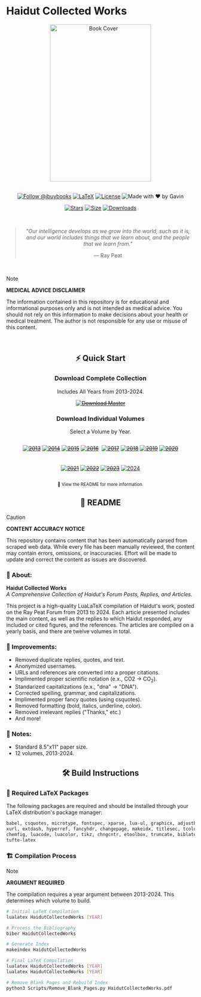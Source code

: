 # Haidut Collected Works

<div align="center">
  <img src="https://github.com/user-attachments/assets/e8f5439b-ad76-40a4-a1ae-ef0d9057e287" width="270" height="420" alt="Book Cover">
  
  <br>
  <br>

  [![Follow @ibuybooks](https://img.shields.io/badge/Follow%20%40ibuybooks-000000?logo=X&logoColor=white&style=for-the-badge)](https://x.com/ibuybooks)
  [![LaTeX](https://img.shields.io/badge/LaTeX-008080?style=for-the-badge&logo=latex&logoColor=white)](#)
  [![License](https://img.shields.io/badge/Free%20for%20Non--Commercial%20Use-007bff?style=for-the-badge&logo=github&logoColor=white&labelColor=282828&color=007bff)](#)
  ![Made with ❤️ by Gavin](https://img.shields.io/badge/Made_with_❤️_by-Gavin-red?style=for-the-badge)
      
  [![Stars](https://img.shields.io/github/stars/ibuybooks/haidut-collected-works?style=for-the-badge&color=2F323A)](https://github.com/ibuybooks/haidut-collected-works/stargazers)
  [![Size](https://img.shields.io/github/repo-size/ibuybooks/haidut-collected-works?style=for-the-badge&color=2F323A)](https://github.com/ibuybooks/haidut-collected-works)
  [![Downloads](https://img.shields.io/github/downloads/ibuybooks/haidut-collected-works/total?style=for-the-badge&color=2F323A)](https://github.com/ibuybooks/haidut-collected-works/releases)

  <br>

  >*"Our intelligence develops as we grow into the world, such as it is, and our world includes things that we learn about, and the people that we learn from."*
  >
  > — Ray Peat
</div>

<br>

>[!NOTE]
> **MEDICAL ADVICE DISCLAIMER**
> 
> The information contained in this repository is for educational and informational purposes only and is not intended as medical advice. You should not rely on this information to make decisions about your health or medical treatment. The author is not responsible for any use or misuse of this content.

<br>

<div align="center">
  <h2>⚡ Quick Start</h2>
  <h3>Download Complete Collection</h3>
  <p>Includes All Years from 2013-2024.</p>
  
  ~~[![Download Master][Master-Badge]][Master-Link]~~

  [Master-Badge]: https://img.shields.io/badge/📚_Download_Master_Collection-6b7280?style=for-the-badge&logo=github&logoColor=white&labelColor=4b5563
  [Master-Link]: #
  
  <h3>Download Individual Volumes</h3>
  <p>Select a Volume by Year.</p>
  
  <div style="display: flex; flex-wrap: wrap; justify-content: center; gap: 8px; max-width: 800px; margin: 0 auto;">
    
  ~~[![2013][2013-Badge]][2013-Link]~~
  ~~[![2014][2014-Badge]][2014-Link]~~
  ~~[![2015][2015-Badge]][2015-Link]~~
  ~~[![2016][2016-Badge]][2016-Link]~~
  
  ~~[![2017][2017-Badge]][2017-Link]~~
  ~~[![2018][2018-Badge]][2018-Link]~~
  ~~[![2019][2019-Badge]][2019-Link]~~
  ~~[![2020][2020-Badge]][2020-Link]~~
  
  ~~[![2021][2021-Badge]][2021-Link]~~
  ~~[![2022][2022-Badge]][2022-Link]~~
  ~~[![2023][2023-Badge]][2023-Link]~~
  [![2024][2024-Badge]][2024-Link]
  
  </div>

  [2013-Badge]: https://img.shields.io/badge/2013-6b7280?style=for-the-badge&logo=document&logoColor=white
  [2013-Link]: #
  [2014-Badge]: https://img.shields.io/badge/2014-6b7280?style=for-the-badge&logo=document&logoColor=white
  [2014-Link]: #
  [2015-Badge]: https://img.shields.io/badge/2015-6b7280?style=for-the-badge&logo=document&logoColor=white
  [2015-Link]: #
  [2016-Badge]: https://img.shields.io/badge/2016-6b7280?style=for-the-badge&logo=document&logoColor=white
  [2016-Link]: #
  [2017-Badge]: https://img.shields.io/badge/2017-6b7280?style=for-the-badge&logo=document&logoColor=white
  [2017-Link]: #
  [2018-Badge]: https://img.shields.io/badge/2018-6b7280?style=for-the-badge&logo=document&logoColor=white
  [2018-Link]: #
  [2019-Badge]: https://img.shields.io/badge/2019-6b7280?style=for-the-badge&logo=document&logoColor=white
  [2019-Link]: #
  [2020-Badge]: https://img.shields.io/badge/2020-6b7280?style=for-the-badge&logo=document&logoColor=white
  [2020-Link]: #
  [2021-Badge]: https://img.shields.io/badge/2021-6b7280?style=for-the-badge&logo=document&logoColor=white
  [2021-Link]: #
  [2022-Badge]: https://img.shields.io/badge/2022-6b7280?style=for-the-badge&logo=document&logoColor=white
  [2022-Link]: #
  [2023-Badge]: https://img.shields.io/badge/2023-6b7280?style=for-the-badge&logo=document&logoColor=white
  [2023-Link]: #
  [2024-Badge]: https://img.shields.io/badge/2024-4f46e5?style=for-the-badge&logo=document&logoColor=white
  [2024-Link]: https://github.com/ibuybooks/haidut-collected-works/releases/tag/2024
  
  <sup>📖 View the README for more information.</sup>
</div>

<div align="center">
  <h2>📌 README</h2>
</div>

>[!CAUTION]
> **CONTENT ACCURACY NOTICE**
> 
> This repository contains content that has been automatically parsed from scraped web data. While every file has been manually reviewed, the content may contain errors, omissions, or inaccuracies. Effort will be made to update and correct the content as issues are discovered.
<h3>📎 About:</h3>

**Haidut Collected Works**  
*A Comprehensive Collection of Haidut's Forum Posts, Replies, and Articles.*

This project is a high-quality LuaLaTeX compilation of Haidut's work, posted on the Ray Peat Forum from 2013 to 2024. Each article presented includes the main content, as well as the replies to which Haidut responded, any included or cited figures, and the references. The articles are compiled on a yearly basis, and there are twelve volumes in total.

<h3>📏 Improvements:</h3>

- Removed duplicate replies, quotes, and text.
- Anonymized usernames.
- URLs and references are converted into a proper citations.
- Implimented proper scientific notation (e.x., CO2 -> CO<sub>2</sub>).
- Standarized capitalizations (e.x., "dna" -> "DNA").
- Corrected spelling, grammar, and capitalizations.
- Implimented proper fancy quotes (using csquotes).
- Removed formatting (bold, italics, underline, color).
- Removed irrelevant replies ("Thanks," etc.)
- And more!

<h3>🔖 Notes:</h3>

- Standard 8.5"x11" paper size.
- 12 volumes, 2013-2024.

<div align="center">
  <h2>🛠️ Build Instructions</h2>
</div>

<h3>🔧 Required LaTeX Packages</h3>

The following packages are required and should be installed through your LaTeX distribution's package manager:

```bash
babel, csquotes, microtype, fontspec, xparse, lua-ul, graphicx, adjustbox
xurl, extdash, hyperref, fancyhdr, changepage, makeidx, titlesec, tcolorbox
chemfig, luacode, luacolor, tikz, chngcntr, etoolbox, truncate, biblatex
tufte-latex
```

<h3>🏗️ Compilation Process</h3>

>[!NOTE]
> **ARGUMENT REQUIRED**
> 
> The compilation requires a year argument between 2013-2024. This determines which volume to build.

```bash
# Initial LaTeX Compilation
lualatex HaidutCollectedWorks [YEAR]

# Process the Bibliography
biber HaidutCollectedWorks

# Generate Index
makeindex HaidutCollectedWorks

# Final LaTeX Compilation
lualatex HaidutCollectedWorks [YEAR]
lualatex HaidutCollectedWorks [YEAR]

# Remove Blank Pages and Rebuild Index
python3 Scripts/Remove_Blank_Pages.py HaidutCollectedWorks.pdf
```
